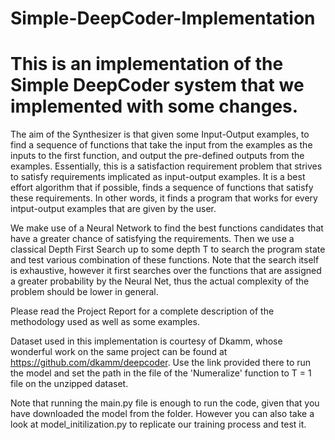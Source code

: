 # Simple-DeepCoder-Implementation
This is an implementation of the Simple DeepCoder system that we implemented with some changes.
===================================================================================
The aim of the Synthesizer is that given some Input-Output examples, to find a sequence of functions that take the input from the examples as the inputs to the first function, and output the pre-defined outputs from the examples.
Essentially, this is a satisfaction requirement problem that strives to satisfy requirements implicated as input-output examples. It is a best effort algorithm that if possible, finds a sequence of functions that satisfy these requirements. In other words, it finds a program that works for every intput-output examples that are given by the user. 

We make use of a Neural Network to find the best functions candidates that have a greater chance of satisfying the requirements. Then we use a classical Depth First Search up to some depth T to search the program state and test various combination of these functions. Note that the search itself is exhaustive, however it first searches over the functions that are assigned a greater probability by the Neural Net, thus the actual complexity of the problem should be lower in general. 

Please read the Project Report for a complete description of the methodology used as well as some examples. 

Dataset used in this implementation is courtesy of Dkamm, whose wonderful work on the same project can be found at https://github.com/dkamm/deepcoder. Use the link provided there to run the model and set the path in the file of the 'Numeralize' function to T = 1 file on the unzipped dataset.

Note that running the main.py file is enough to run the code, given that you have downloaded the model from the folder. However you can also take a look at model_initilization.py to replicate our training process and test it.
